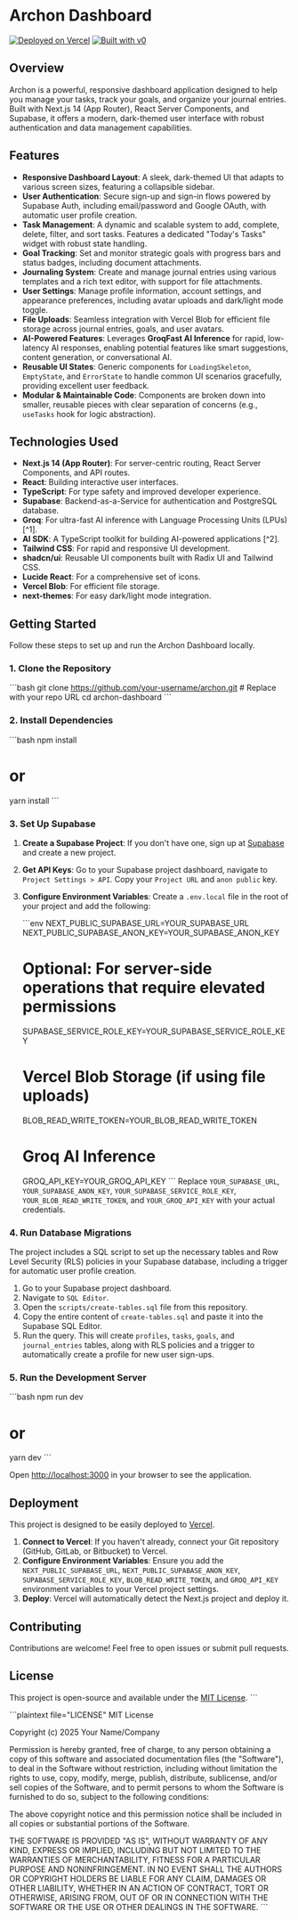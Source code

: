 # Archon Dashboard

[![Deployed on Vercel](https://img.shields.io/badge/Deployed%20on-Vercel-black?style=for-the-badge&logo=vercel)](https://vercel.com/nebula-singularity/archon)
[![Built with v0](https://img.shields.io/badge/Built%20with-v0.dev-black?style=for-the-badge)](https://v0.dev/chat/projects/VGyjSRXfzOE)

## Overview

Archon is a powerful, responsive dashboard application designed to help you manage your tasks, track your goals, and organize your journal entries. Built with Next.js 14 (App Router), React Server Components, and Supabase, it offers a modern, dark-themed user interface with robust authentication and data management capabilities.

## Features

- **Responsive Dashboard Layout**: A sleek, dark-themed UI that adapts to various screen sizes, featuring a collapsible sidebar.
- **User Authentication**: Secure sign-up and sign-in flows powered by Supabase Auth, including email/password and Google OAuth, with automatic user profile creation.
- **Task Management**: A dynamic and scalable system to add, complete, delete, filter, and sort tasks. Features a dedicated "Today's Tasks" widget with robust state handling.
- **Goal Tracking**: Set and monitor strategic goals with progress bars and status badges, including document attachments.
- **Journaling System**: Create and manage journal entries using various templates and a rich text editor, with support for file attachments.
- **User Settings**: Manage profile information, account settings, and appearance preferences, including avatar uploads and dark/light mode toggle.
- **File Uploads**: Seamless integration with Vercel Blob for efficient file storage across journal entries, goals, and user avatars.
- **AI-Powered Features**: Leverages **GroqFast AI Inference** for rapid, low-latency AI responses, enabling potential features like smart suggestions, content generation, or conversational AI.
- **Reusable UI States**: Generic components for `LoadingSkeleton`, `EmptyState`, and `ErrorState` to handle common UI scenarios gracefully, providing excellent user feedback.
- **Modular & Maintainable Code**: Components are broken down into smaller, reusable pieces with clear separation of concerns (e.g., `useTasks` hook for logic abstraction).

## Technologies Used

- **Next.js 14 (App Router)**: For server-centric routing, React Server Components, and API routes.
- **React**: Building interactive user interfaces.
- **TypeScript**: For type safety and improved developer experience.
- **Supabase**: Backend-as-a-Service for authentication and PostgreSQL database.
- **Groq**: For ultra-fast AI inference with Language Processing Units (LPUs) [^1].
- **AI SDK**: A TypeScript toolkit for building AI-powered applications [^2].
- **Tailwind CSS**: For rapid and responsive UI development.
- **shadcn/ui**: Reusable UI components built with Radix UI and Tailwind CSS.
- **Lucide React**: For a comprehensive set of icons.
- **Vercel Blob**: For efficient file storage.
- **next-themes**: For easy dark/light mode integration.

## Getting Started

Follow these steps to set up and run the Archon Dashboard locally.

### 1. Clone the Repository

\`\`\`bash
git clone https://github.com/your-username/archon.git # Replace with your repo URL
cd archon-dashboard
\`\`\`

### 2. Install Dependencies

\`\`\`bash
npm install

# or

yarn install
\`\`\`

### 3. Set Up Supabase

1.  **Create a Supabase Project**: If you don't have one, sign up at [Supabase](https://supabase.com/) and create a new project.
2.  **Get API Keys**: Go to your Supabase project dashboard, navigate to `Project Settings > API`. Copy your `Project URL` and `anon public` key.
3.  **Configure Environment Variables**: Create a `.env.local` file in the root of your project and add the following:

    \`\`\`env
    NEXT_PUBLIC_SUPABASE_URL=YOUR_SUPABASE_URL
    NEXT_PUBLIC_SUPABASE_ANON_KEY=YOUR_SUPABASE_ANON_KEY

    # Optional: For server-side operations that require elevated permissions

    SUPABASE_SERVICE_ROLE_KEY=YOUR_SUPABASE_SERVICE_ROLE_KEY

    # Vercel Blob Storage (if using file uploads)

    BLOB_READ_WRITE_TOKEN=YOUR_BLOB_READ_WRITE_TOKEN

    # Groq AI Inference

    GROQ_API_KEY=YOUR_GROQ_API_KEY
    \`\`\`
    Replace `YOUR_SUPABASE_URL`, `YOUR_SUPABASE_ANON_KEY`, `YOUR_SUPABASE_SERVICE_ROLE_KEY`, `YOUR_BLOB_READ_WRITE_TOKEN`, and `YOUR_GROQ_API_KEY` with your actual credentials.

### 4. Run Database Migrations

The project includes a SQL script to set up the necessary tables and Row Level Security (RLS) policies in your Supabase database, including a trigger for automatic user profile creation.

1.  Go to your Supabase project dashboard.
2.  Navigate to `SQL Editor`.
3.  Open the `scripts/create-tables.sql` file from this repository.
4.  Copy the entire content of `create-tables.sql` and paste it into the Supabase SQL Editor.
5.  Run the query. This will create `profiles`, `tasks`, `goals`, and `journal_entries` tables, along with RLS policies and a trigger to automatically create a profile for new user sign-ups.

### 5. Run the Development Server

\`\`\`bash
npm run dev

# or

yarn dev
\`\`\`

Open [http://localhost:3000](http://localhost:3000) in your browser to see the application.

## Deployment

This project is designed to be easily deployed to [Vercel](https://vercel.com/).

1.  **Connect to Vercel**: If you haven't already, connect your Git repository (GitHub, GitLab, or Bitbucket) to Vercel.
2.  **Configure Environment Variables**: Ensure you add the `NEXT_PUBLIC_SUPABASE_URL`, `NEXT_PUBLIC_SUPABASE_ANON_KEY`, `SUPABASE_SERVICE_ROLE_KEY`, `BLOB_READ_WRITE_TOKEN`, and `GROQ_API_KEY` environment variables to your Vercel project settings.
3.  **Deploy**: Vercel will automatically detect the Next.js project and deploy it.

## Contributing

Contributions are welcome! Feel free to open issues or submit pull requests.

## License

This project is open-source and available under the [MIT License](LICENSE).
\`\`\`

\`\`\`plaintext file="LICENSE"
MIT License

Copyright (c) 2025 Your Name/Company

Permission is hereby granted, free of charge, to any person obtaining a copy
of this software and associated documentation files (the "Software"), to deal
in the Software without restriction, including without limitation the rights
to use, copy, modify, merge, publish, distribute, sublicense, and/or sell
copies of the Software, and to permit persons to whom the Software is
furnished to do so, subject to the following conditions:

The above copyright notice and this permission notice shall be included in all
copies or substantial portions of the Software.

THE SOFTWARE IS PROVIDED "AS IS", WITHOUT WARRANTY OF ANY KIND, EXPRESS OR
IMPLIED, INCLUDING BUT NOT LIMITED TO THE WARRANTIES OF MERCHANTABILITY,
FITNESS FOR A PARTICULAR PURPOSE AND NONINFRINGEMENT. IN NO EVENT SHALL THE
AUTHORS OR COPYRIGHT HOLDERS BE LIABLE FOR ANY CLAIM, DAMAGES OR OTHER
LIABILITY, WHETHER IN AN ACTION OF CONTRACT, TORT OR OTHERWISE, ARISING FROM,
OUT OF OR IN CONNECTION WITH THE SOFTWARE OR THE USE OR OTHER DEALINGS IN THE
SOFTWARE.
\`\`\`

